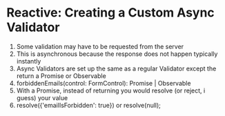 # Reactive: Creating a Custom Async Validator
01. Some validation may have to be requested from the server
02. This is asynchronous because the response does not happen typically instantly
03. Async Validators are set up the same as a regular Validator except the return a Promise or Observable
04. forbiddenEmails(control: FormControl): Promise<any> | Observable<any>
05. With a Promise, instead of returning you would resolve (or reject, i guess) your value
06. resolve({'emailIsForbidden': true}) or resolve(null);